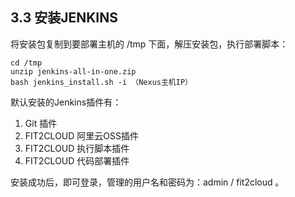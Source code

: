 ## **3.3 安装JENKINS** 

将安装包复制到要部署主机的 /tmp 下面，解压安装包，执行部署脚本：

```
cd /tmp
unzip jenkins-all-in-one.zip
bash jenkins_install.sh -i （Nexus主机IP）
```

默认安装的Jenkins插件有：

1.  Git 插件
2.  FIT2CLOUD 阿里云OSS插件
3.  FIT2CLOUD 执行脚本插件
4.  FIT2CLOUD 代码部署插件

安装成功后，即可登录，管理的用户名和密码为：admin / fit2cloud 。